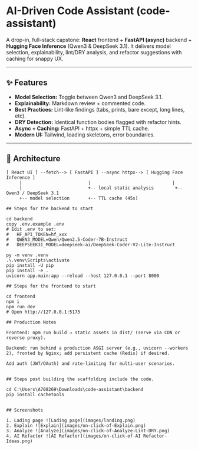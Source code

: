 # AI-Driven Code Assistant (code-assistant)

A drop-in, full-stack capstone: **React** frontend + **FastAPI (async)** backend + **Hugging Face Inference** (Qwen3 & DeepSeek 3.1). It delivers model selection, explainability, lint/DRY analysis, and refactor suggestions with caching for snappy UX.

---

## ✨ Features
- **Model Selection:** Toggle between Qwen3 and DeepSeek 3.1.
- **Explainability:** Markdown review + commented code.
- **Best Practices:** Lint-like findings (tabs, prints, bare except, long lines, etc).
- **DRY Detection:** Identical function bodies flagged with refactor hints.
- **Async + Caching:** FastAPI + httpx + simple TTL cache.
- **Modern UI:** Tailwind, loading skeletons, error boundaries.

---

## 🧱 Architecture

```text
[ React UI ] --fetch--> [ FastAPI ] --async httpx--> [ Hugging Face Inference ]
     |                         |                               |
     |                         +-- local static analysis        +-- Qwen3 / DeepSeek 3.1
     +-- model selection       +-- TTL cache (45s)              

## Steps for the backend to start

cd backend
copy .env.example .env
# Edit .env to set:
#   HF_API_TOKEN=hf_xxx
#   QWEN3_MODEL=Qwen/Qwen2.5-Coder-7B-Instruct
#   DEEPSEEK31_MODEL=deepseek-ai/DeepSeek-Coder-V2-Lite-Instruct

py -m venv .venv
.\.venv\Scripts\activate
pip install -U pip
pip install -e .
uvicorn app.main:app --reload --host 127.0.0.1 --port 8000

## Steps for the frontend to start

cd frontend
npm i
npm run dev
# Open http://127.0.0.1:5173

## Production Notes

Frontend: npm run build ⇒ static assets in dist/ (serve via CDN or reverse proxy).

Backend: run behind a production ASGI server (e.g., uvicorn --workers 2), fronted by Nginx; add persistent cache (Redis) if desired.

Add auth (JWT/OAuth) and rate-limiting for multi-user scenarios.


## Steps post building the scaffolding include the code.

cd C:\Users\A708269\Downloads\code-assistant\backend
pip install cachetools


## Screenshots

1. Lading page ![Lading page](images/landing.png)
2. Explain ![Explain](images/on-click-of-Explain.png)
3. Analyze ![Analyze](images/on-click-of-Analyze-Lint-DRY.png)
4. AI Refactor ![AI Refactor](images/on-click-of-AI Refactor-Ideas.png)